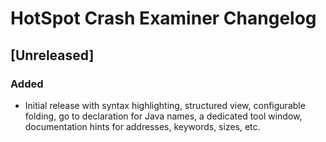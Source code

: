<!-- Keep a Changelog guide -> https://keepachangelog.com -->

# HotSpot Crash Examiner Changelog

## [Unreleased]
### Added
- Initial release with syntax highlighting, structured view, configurable folding, 
  go to declaration for Java names, a dedicated tool window,
  documentation hints for addresses, keywords, sizes, etc.
